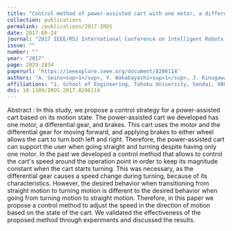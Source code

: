 ```yaml
---
title: "Control method of power-assisted cart with one motor, a differential gear, and brakes based on motion state of the cart"
collection: publications
permalink: /publications/2017-IROS
date: 2017-09-24
journal: "2017 IEEE/RSJ International Conference on Intelligent Robots and Systems (IROS)"
issue: ""
number: ""
year: "2017"
page: 2829-2834
paperurl: 'https://ieeexplore.ieee.org/document/8206114'
authors: "A. Seino<sup>1</sup>, Y. Wakabayashi<sup>1</sup>, J. Kinugawa<sup>1</sup>, K. Kosuge<sup>1</sup>"
affiliations: "1. School of Engineering, Tohoku University, Sendai, 980-8579, Japan <br>"
doi: 10.1109/IROS.2017.8206114
---
```

Abstract
:	In this study, we propose a control strategy for a power-assisted cart based on its motion state. The power-assisted cart we developed has one motor, a differential gear, and brakes. This cart uses the motor and the differential gear for moving forward, and applying brakes to either wheel allows the cart to turn both left and right. Therefore, the power-assisted cart can support the user when going straight and turning despite having only one motor. In the past we developed a control method that allows to control the cart's speed around the operation point in order to keep its magnitude constant when the cart starts turning. This was necessary, as the differential gear causes a speed change during turning, because of its characteristics. However, the desired behavior when transitioning from straight motion to turning motion is different to the desired behavior when going from turning motion to straight motion. Therefore, in this paper we propose a control method to adjust the speed in the direction of motion based on the state of the cart. We validated the effectiveness of the proposed method through experiments and discussed the results.